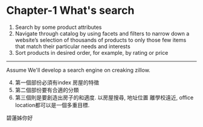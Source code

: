 # Chapter-1 What's search
1.  Search by some product attributes
2.  Navigate through catalog by using facets and filters to narrow down a website’s selection of thousands of products to only those few items that match their particular needs and interests
3.  Sort products in desired order, for example, by rating or price
----------
Assume We'll develop a search engine on creaking zillow. 

4.  第一個部份必須有index 房屋的特徵
5. 第二個部份要有合適的分類
6. 第三個則是要創造出房子的和適度. 以房屋搜尋, 地址位置 離學校遠近, office location都可以是一個多重目標.

碧蓮姊你好
<!--stackedit_data:
eyJoaXN0b3J5IjpbLTMwMTk2OTA2LC01MDg1NjgwOThdfQ==
-->